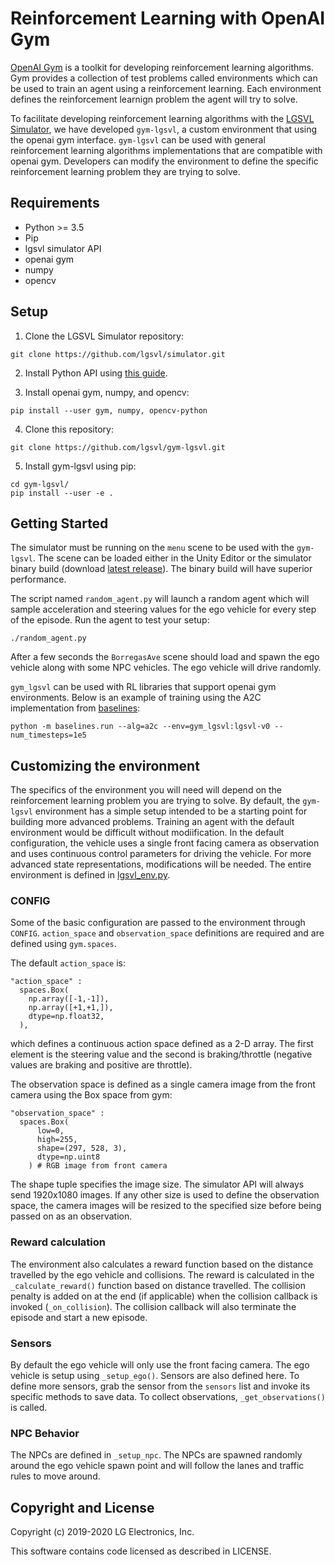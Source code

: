 # Reinforcement Learning with OpenAI Gym

[OpenAI Gym](https://gym.openai.com) is a toolkit for developing reinforcement learning algorithms. Gym provides a collection of test problems called environments which can be used to train an agent using a reinforcement learning. Each environment defines the reinforcement learnign problem the agent will try to solve.

To facilitate developing reinforcement learning algorithms with the [LGSVL Simulator](https://www.lgsvlsimulator.com), we have developed `gym-lgsvl`, a custom environment that using the openai gym interface. `gym-lgsvl` can be used with general reinforcement learning algorithms implementations that are compatible with openai gym. Developers can modify the environment to define the specific reinforcement learning problem they are trying to solve.

## Requirements

* Python >= 3.5
* Pip
* lgsvl simulator API
* openai gym
* numpy
* opencv


## Setup

1. Clone the LGSVL Simulator repository:
```
git clone https://github.com/lgsvl/simulator.git
```
2. Install Python API using [this guide](https://github.com/lgsvl/simulator/tree/master/Api).

3. Install openai gym, numpy, and opencv:
```
pip install --user gym, numpy, opencv-python
```

4. Clone this repository:
```
git clone https://github.com/lgsvl/gym-lgsvl.git
```

5. Install gym-lgsvl using pip:
```
cd gym-lgsvl/
pip install --user -e .
```

## Getting Started
The simulator must be running on the `menu` scene to be used with the `gym-lgsvl`. The scene can be loaded either in the Unity Editor or the simulator binary build (download [latest release](https://github.com/lgsvl/simulator/releases)). The binary build will have superior performance.

The script named `random_agent.py` will launch a random agent which will sample acceleration and steering values for the ego vehicle for every step of the episode. Run the agent to test your setup:

```
./random_agent.py
```

After a few seconds the `BorregasAve` scene should load and spawn the ego vehicle along with some NPC vehicles. The ego vehicle will drive randomly.

`gym_lgsvl` can be used with RL libraries that support openai gym environments. Below is an example of training using the A2C implementation from [baselines](https://github.com/openai/baselines):
```
python -m baselines.run --alg=a2c --env=gym_lgsvl:lgsvl-v0 --num_timesteps=1e5
```


## Customizing the environment
The specifics of the environment you will need will depend on the reinforcement learning problem you are trying to solve. By default, the `gym-lgsvl` environment has a simple setup intended to be a starting point for building more advanced problems. Training an agent with the default environment would be difficult without modiification. In the default configuration, the vehicle uses a single front facing camera as observation and uses continuous control parameters for driving the vehicle. For more advanced state representations, modifications will be needed. The entire environment is defined in [lgsvl_env.py](/gym_lgsvl/envs/lgsvl_env.py).

### CONFIG
Some of the basic configuration are passed to the environment through `CONFIG`. `action_space` and `observation_space` definitions are required and are defined using `gym.spaces`.

The default `action_space` is:
```
"action_space" :
  spaces.Box(
    np.array([-1,-1]), 
    np.array([+1,+1,]),
    dtype=np.float32,
  ),
```
which defines a continuous action space defined as a 2-D array. The first element is the steering value and the second is braking/throttle (negative values are braking and positive are throttle).

The observation space is defined as a single camera image from the front camera using the Box space from gym:

```
"observation_space" : 
  spaces.Box(
      low=0,
      high=255,
      shape=(297, 528, 3),
      dtype=np.uint8
    ) # RGB image from front camera
```

The shape tuple specifies the image size. The simulator API will always send 1920x1080 images. If any other size is used to define the observation space, the camera images will be resized to the specified size before being passed on as an observation.

### Reward calculation

The environment also calculates a reward function based on the distance travelled by the ego vehicle and collisions. The reward is calculated in the `_calculate_reward()` function based on distance travelled. The collision penalty is added on at the end (if applicable) when the collision callback is invoked (`_on_collision`). The collision callback will also terminate the episode and start a new episode.

### Sensors

By default the ego vehicle will only use the front facing camera. The ego vehicle is setup using `_setup_ego()`. Sensors are also defined here. To define more sensors, grab the sensor from the `sensors` list and invoke its specific methods to save data. To collect observations, `_get_observations()` is called.


### NPC Behavior

The NPCs are defined in `_setup_npc`. The NPCs are spawned randomly around the ego vehicle spawn point and will follow the lanes and traffic rules to move around.


## Copyright and License

Copyright (c) 2019-2020 LG Electronics, Inc.

This software contains code licensed as described in LICENSE.
